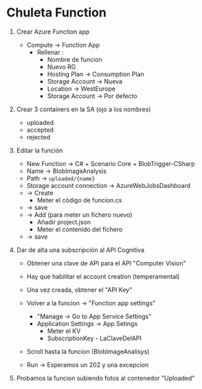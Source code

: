 # Chuleta Function

1. Crear Azure Function app
   * Compute -> Function App 
     * Rellenar :
       * Nombre de funcion
       * Nuevo RG
       * Hosting Plan -> Consumption Plan
       * Storage Account -> Nueva
       * Location -> WestEurope
       * Storage Account -> Por defecto
       
2. Crear 3 containers en la SA (ojo a los nombres)
    * uploaded
    * accepted
    * rejected

3. Editar la función
    * New Function -> C# + Scenario Core + BlobTrigger-CSharp
    * Name -> BlobImageAnalysis
    * Path -> `uploaded/{name}`
    * Storage account connection -> AzureWebJobsDashboard
    * -> Create
        * Meter el código de funcion.cs
    * -> save
    * -> Add (para meter un fichero nuevo)
        * Añadir project.json
        * Meter el contenido del fichero
    * -> save
    
4. Dar de alta una subscripción al API Cognitiva
   * Obtener una clave de API para el API "Computer Vision"
   * Hay que habilitar el account creation (temperamental)
   * Una vez creada, obtener el "API Key"
   * Volver a la funcion -> "Function app settings"
      * "Manage -> Go to App Service Settings"
      * Application Settings -> App Setings
        * Meter el KV
        * SubscriptionKey - LaClaveDelAPI

   * Scroll hasta la funcion (BlobImageAnalisys)
   * Run -> Esperamos un 202 y una excepcion

5. Probamos la funcion subiendo fotos al contenedor "Uploaded"
